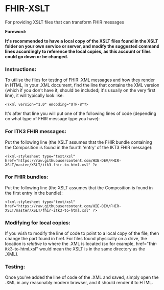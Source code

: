 # FHIR-XSLT
For providing XSLT files that can transform FHIR messages

**Foreword:**

**It's recommended to have a local copy of the XSLT files found in the XSLT folder on your own service or server, and modify the suggested command lines accordingly to reference the local copies, as this account or files could go down or be changed.**

### Instructions:

To utilise the files for testing of FHIR .XML messages and how they render in HTML, in your .XML document, find the line that contains the XML version (which if you don't have it, should be included; it's usually on the very first line), it will typically look like:

    <?xml version="1.0" encoding="UTF-8"?>

It's after that line you will put one of the following lines of code (depending on what type of FHIR message type you have):

### For ITK3 FHIR messages:

Put the following line (the XSLT assumes that the FHIR bundle containing the Composition is found in the fourth 'entry' of the IKT3 FHIR message):

    <?xml-stylesheet type="text/xsl" href="https://raw.githubusercontent.com/HIE-DEV/FHIR-XSLT/master/XSLT/itk3-fhir-to-html.xsl" ?>

### For FHIR bundles:

Put the following line (the XSLT assumes that the Composition is found in the first entry in the bundle):

    <?xml-stylesheet type="text/xsl" href="https://raw.githubusercontent.com/HIE-DEV/FHIR-XSLT/master/XSLT/fhir-itk3-to-html.xsl" ?>
    
### Modifying for local copies:

If you wish to modify the line of code to point to a local copy of the file, then change the part found in href. For files found physically on a drive, the location is *relative* to where the .XML is located (so for example, href="fhir-itk3-to-html.xsl" would mean the XSLT is in the same directory as the .XML).

### Testing:

Once you've added the line of code of the .XML and saved, simply open the .XML in any reasonably modern browser, and it should render it to HTML.
